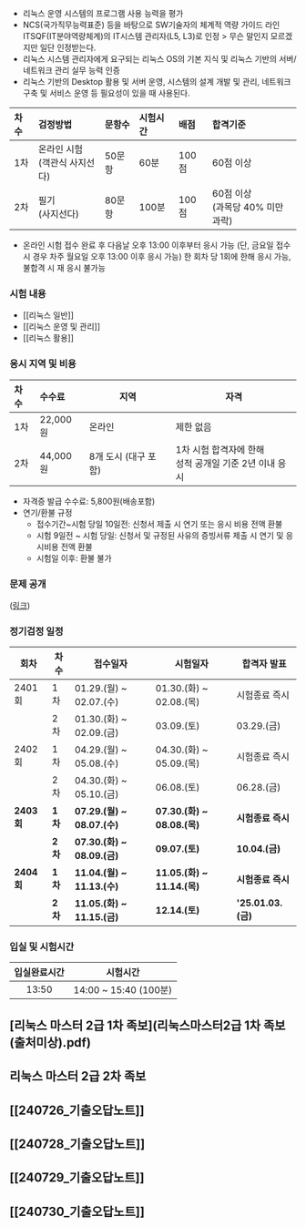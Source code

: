 - 리눅스 운영 시스템의 프로그램 사용 능력을 평가
- NCS(국가직무능력표준) 등을 바탕으로 SW기술자의 체계적 역량 가이드 라인 ITSQF(IT분야역량체계)의 IT시스템 관리자(L5, L3)로 인정 > 무슨 말인지 모르겠지만 일단 인정받는다.
- 리눅스 시스템 관리자에게 요구되는 리눅스 OS의 기본 지식 및 리눅스 기반의 서버/네트워크 관리 실무 능력 인증
- 리눅스 기반의 Desktop 활용 및 서버 운영, 시스템의 설계 개발 및 관리, 네트워크 구축 및 서비스 운영 등 필요성이 있을 때 사용된다.

| 차수 | 검정방법 | 문항수 | 시험시간 | 배점 | 합격기준 |
| :--- | :--- | :--- | :--- | :--- | :--- |
| 1차 | 온라인 시험<br>(객관식 사지선다) | 50문항 | 60분 | 100점 | 60점 이상 |
| 2차 | 필기<br>(사지선다) | 80문항 | 100분 | 100점 | 60점 이상<br>(과목당 40% 미만 과락) |
- 온라인 시험
	  접수 완료 후 다음날 오후 13:00 이후부터 응시 가능
	  (단, 금요일 접수 시 경우 차주 월요일 오후 13:00 이후 응시 가능)
	  한 회차 당 1회에 한해 응시 가능, 불합격 시 재 응시 불가능

### 시험 내용
- [[리눅스 일반]]
- [[리눅스 운영 및 관리]]
- [[리눅스 활용]]

### 응시 지역 및 비용
| 차수 | 수수료 | 지역 | 자격 |
| :--- | :--- | ---- | ---- |
| 1차 | 22,000원 | 온라인 | 제한 없음 |
| 2차 | 44,000원 | 8개 도시 (대구 포함) | 1차 시험 합격자에 한해<br>성적 공개일 기준 2년 이내 응시 |
- 자격증 발급 수수료: 5,800원(배송포함)
- 연기/환불 규정
	- 접수기간~시험 당일 10일전: 신청서 제출 시 연기 또는 응시 비용 전액 환불
	- 시험 9일전 ~ 시험 당일: 신청서 및 규정된 사유의 증빙서류 제출 시 연기 및 응시비용 전액 환불
	- 시험일 이후: 환불 불가

### 문제 공개
([링크](https://www.ihd.or.kr/guidequestion.do))

### 정기검정 일정
| 회차 | 차수 | 접수일자 | 시험일자 | 합격자 발표 |
| ---- | ---- | ---- | ---- | ---- |
| 2401회 | 1차 | 01.29.(월) ~ 02.07.(수) | 01.30.(화) ~ 02.08.(목) | 시험종료 즉시 |
|  | 2차 | 01.30.(화) ~ 02.09.(금) | 03.09.(토) | 03.29.(금) |
| 2402회 | 1차 | 04.29.(월) ~ 05.08.(수) | 04.30.(화) ~ 05.09.(목) | 시험종료 즉시 |
|  | 2차 | 04.30.(화) ~ 05.10.(금) | 06.08.(토) | 06.28.(금) |
| **2403회** | **1차** | **07.29.(월) ~ 08.07.(수)** | **07.30.(화) ~ 08.08.(목)** | **시험종료 즉시** |
|  | **2차** | **07.30.(화) ~ 08.09.(금)** | **09.07.(토)** | **10.04.(금)** |
| **2404회** | **1차** | **11.04.(월) ~ 11.13.(수)** | **11.05.(화) ~ 11.14.(목)** | **시험종료 즉시** |
|  | **2차** | **11.05.(화) ~ 11.15.(금)** | **12.14.(토)** | **'25.01.03.(금)** |

### 입실 및 시험시간
| 입실완료시간 |       시험시간        |
|:------------:|:---------------------:|
|    13:50     | 14:00 ~ 15:40 (100분) |

## [리눅스 마스터 2급 1차 족보](리눅스마스터2급 1차 족보(출처미상).pdf)
## 리눅스 마스터 2급 2차 족보

## [[240726_기출오답노트]]
## [[240728_기출오답노트]]
## [[240729_기출오답노트]]
## [[240730_기출오답노트]]
